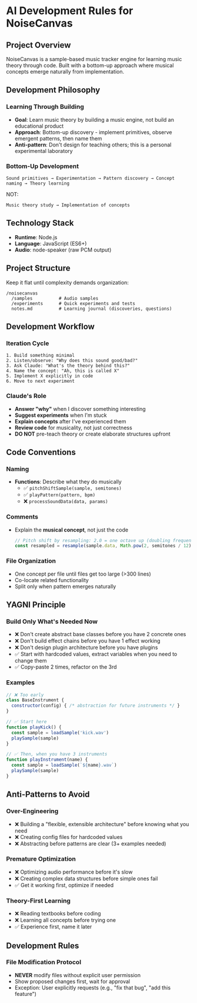 # AI Development Rules for NoiseCanvas

## Project Overview
NoiseCanvas is a sample-based music tracker engine for learning music theory through code. Built with a bottom-up approach where musical concepts emerge naturally from implementation.

## Development Philosophy

### Learning Through Building
- **Goal**: Learn music theory by building a music engine, not build an educational product
- **Approach**: Bottom-up discovery - implement primitives, observe emergent patterns, then name them
- **Anti-pattern**: Don't design for teaching others; this is a personal experimental laboratory

### Bottom-Up Development
```
Sound primitives → Experimentation → Pattern discovery → Concept naming → Theory learning
```

NOT:
```
Music theory study → Implementation of concepts
```

## Technology Stack
- **Runtime**: Node.js
- **Language**: JavaScript (ES6+)
- **Audio**: node-speaker (raw PCM output)

## Project Structure

Keep it flat until complexity demands organization:

```
/noisecanvas
  /samples          # Audio samples
  /experiments      # Quick experiments and tests
  notes.md          # Learning journal (discoveries, questions)
```

## Development Workflow

### Iteration Cycle
```
1. Build something minimal
2. Listen/observe: "Why does this sound good/bad?"
3. Ask Claude: "What's the theory behind this?"
4. Name the concept: "Ah, this is called X"
5. Implement X explicitly in code
6. Move to next experiment
```

### Claude's Role
- **Answer "why"** when I discover something interesting
- **Suggest experiments** when I'm stuck
- **Explain concepts** after I've experienced them
- **Review code** for musicality, not just correctness
- **DO NOT** pre-teach theory or create elaborate structures upfront

## Code Conventions

### Naming
- **Functions**: Describe what they do musically
  - ✅ `pitchShiftSample(sample, semitones)`
  - ✅ `playPattern(pattern, bpm)`
  - ❌ `processSoundData(data, params)`

### Comments
- Explain the **musical concept**, not just the code
  ```javascript
  // Pitch shift by resampling: 2.0 = one octave up (doubling frequency)
  const resampled = resample(sample.data, Math.pow(2, semitones / 12))
  ```

### File Organization
- One concept per file until files get too large (>300 lines)
- Co-locate related functionality
- Split only when pattern emerges naturally

## YAGNI Principle

### Build Only What's Needed Now
- ❌ Don't create abstract base classes before you have 2 concrete ones
- ❌ Don't build effect chains before you have 1 effect working
- ❌ Don't design plugin architecture before you have plugins
- ✅ Start with hardcoded values, extract variables when you need to change them
- ✅ Copy-paste 2 times, refactor on the 3rd

### Examples
```javascript
// ❌ Too early
class BaseInstrument {
  constructor(config) { /* abstraction for future instruments */ }
}

// ✅ Start here
function playKick() {
  const sample = loadSample('kick.wav')
  playSample(sample)
}

// ✅ Then, when you have 3 instruments
function playInstrument(name) {
  const sample = loadSample(`${name}.wav`)
  playSample(sample)
}
```

## Anti-Patterns to Avoid

### Over-Engineering
- ❌ Building a "flexible, extensible architecture" before knowing what you need
- ❌ Creating config files for hardcoded values
- ❌ Abstracting before patterns are clear (3+ examples needed)

### Premature Optimization
- ❌ Optimizing audio performance before it's slow
- ❌ Creating complex data structures before simple ones fail
- ✅ Get it working first, optimize if needed

### Theory-First Learning
- ❌ Reading textbooks before coding
- ❌ Learning all concepts before trying one
- ✅ Experience first, name it later

## Development Rules

### File Modification Protocol
- **NEVER** modify files without explicit user permission
- Show proposed changes first, wait for approval
- Exception: User explicitly requests (e.g., "fix that bug", "add this feature")